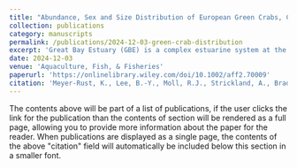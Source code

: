 ```yaml
---
title: "Abundance, Sex and Size Distribution of European Green Crabs, Carcinus maenas (Linnaeus, 1785), at Natural and Aquacultured Oyster Areas in Great Bay Estuary, NH"
collection: publications
category: manuscripts
permalink: /publications/2024-12-03-green-crab-distribution
excerpt: 'Great Bay Estuary (GBE) is a complex estuarine system at the convergence of seven rivers, ocean and land. The GBE ecosystem supports typical estuarine species but, like many estuaries, has been a target of both invasive and range-expanding species. The goal of this study was to compare abundance, sex and size distribution of green crabs between oyster farm sites and non-farmed sites within GBE in 2021 and 2022.'
date: 2024-12-03
venue: 'Aquaculture, Fish, & Fisheries'
paperurl: 'https://onlinelibrary.wiley.com/doi/10.1002/aff2.70009'
citation: 'Meyer-Rust, K., Lee, B.-Y., Moll, R.J., Strickland, A., Bradt, G., Goldstein, J.S. and Brown, B.L. (2024), Abundance, Sex and Size Distribution of European Green Crabs, Carcinus maenas (Linnaeus, 1785), at Natural and Aquacultured Oyster Areas in Great Bay Estuary, NH. Aqua. Fish & Fisheries, 4: e70009. https://doi.org/10.1002/aff2.70009'
---
```


The contents above will be part of a list of publications, if the user clicks the link for the publication than the contents of section will be rendered as a full page, allowing you to provide more information about the paper for the reader. When publications are displayed as a single page, the contents of the above "citation" field will automatically be included below this section in a smaller font.
